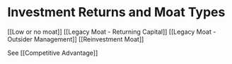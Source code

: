 # Investment Returns and Moat Types

[[Low or no moat]]
[[Legacy Moat - Returning Capital]]
[[Legacy Moat - Outsider Management]]
[[Reinvestment Moat]]



See [[Competitive Advantage]]